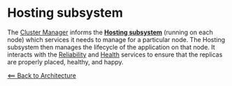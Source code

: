 # Hosting subsystem

The [Cluster Manager](https://github.com/Microsoft/service-fabric/tree/f258f7579af9643dac6b1c75c93db9a3bcd28fdd/src/prod/src/Management/ClusterManager) informs the [**Hosting subsystem**](https://github.com/Microsoft/service-fabric/tree/master/src/prod/src/Hosting2) (running on each node) which services it needs to manage for a particular node. The Hosting subsystem then manages the lifecycle of the application on that node. It interacts with the [Reliability](https://github.com/Microsoft/service-fabric/tree/master/src/prod/src/Reliability) and [Health](https://github.com/Microsoft/service-fabric/tree/master/src/prod/src/Management/healthmanager) services to ensure that the replicas are properly placed, healthy, and happy.  


[<== Back to Architecture](https://github.com/GitTorre/service-fabric/tree/master/Architecture#_explorer)
